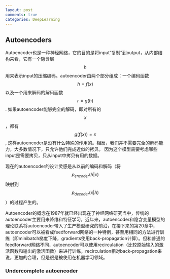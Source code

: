 ```yaml
---
layout: post
comments: true
categories: DeepLearning
---
```

## Autoencoders
  Autoencoder也是一种神经网络，它的目的是将input“复制”到output，从内部结构来看，它有一个隐含层$$h$$用来表示input的压缩编码。autoencoder由两个部分组成：一个编码函数 $$h=f(x)$$ 以及一个用来解码的解码函数 $$r=g(h)$$. 如果autoencoder能够完全的解码，即对所有的$$x$$，都有 $$g(f(x))=x$$, 这样autoencoder是没有什么特殊的作用的。相反，我们并不需要完全的解码能力，大多数情况下，只允许他们完成近似的拷贝。 因为这个模型需要考虑哪些input是需要拷贝，只从input中拷贝有用的数据。

  现在的autoencoder的设计灵感是从以前的编码和解码（将$$p_{encoder}(h|x)$$映射到$$p_{decoder}(x|h)$$）的过程产生的。

  Autoencoder的概念在1987年就已经出现在了神经网络研究当中，传统的autoencoder主要用来降维和特征学习，近年来，autoencoder和隐含变量模型的理论联系将autoencoder带入了生产模型研究的前沿，在接下来的第20章中，autoencoder可以被看成feedforward网络的一种特例，甚至用相同的方法进行训练（即minibatch梯度下降，gradients使用back-propagation计算）。但和普通的feedforward网络不同，autoencoder可以使用recirculation（比较原始输入的激活函数和输出的激活函数）来进行训练，recirculation相对back-propagation来说，更加的合理，但是很是被使用在机器学习领域。
  
### Undercomplete autoencoder

 
  
